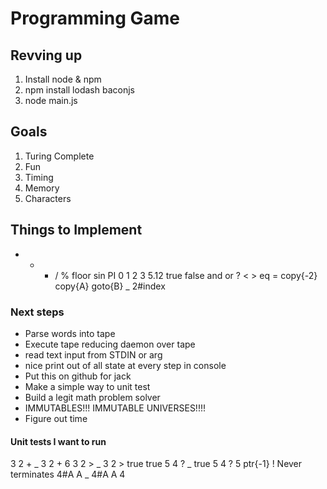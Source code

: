 # Programming Game

## Revving up
1. Install node & npm
2. npm install lodash baconjs
3. node main.js


## Goals
1. Turing Complete
2. Fun
3. Timing
4. Memory
5. Characters

## Things to Implement
+ - * / % floor sin PI
0 1 2 3 5.12 true false
and or ? < > eq =
copy{-2} copy{A} goto{B}
_ 2#index

### Next steps
* Parse words into tape
* Execute tape reducing daemon over tape
* read text input from STDIN or arg
* nice print out of all state at every step in console
* Put this on github for jack
* Make a simple way to unit test
* Build a legit math problem solver
* IMMUTABLES!!! IMMUTABLE UNIVERSES!!!!
* Figure out time

#### Unit tests I want to run

3 2 + _                       3 2 + 6
3 2 > _                       3 2 > true
true 5 4 ? _                  true 5 4 ? 5
ptr{-1}                       ! Never terminates
4#A A _                       4#A A 4


